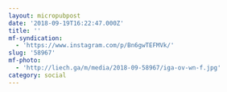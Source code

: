 ```yaml
---
layout: micropubpost
date: '2018-09-19T16:22:47.000Z'
title: ''
mf-syndication:
  - 'https://www.instagram.com/p/Bn6gwTEFMVk/'
slug: '58967'
mf-photo:
  - 'http://liech.ga/m/media/2018-09-58967/iga-ov-wn-f.jpg'
category: social
---
```

